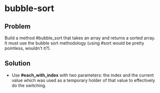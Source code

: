 # bubble-sort
<h2>Problem</h2>
Build a method #bubble_sort that takes an array and returns a sorted array. It must use the bubble sort methodology (using #sort would be pretty pointless, wouldn’t it?).
<h2>Solution</h2>
<ul>
  <li>Use <strong>#each_with_index</strong> with two parameters: the index and the current value which was used as a temporary holder of that value to effectively do the switching.</li>
</ul>
